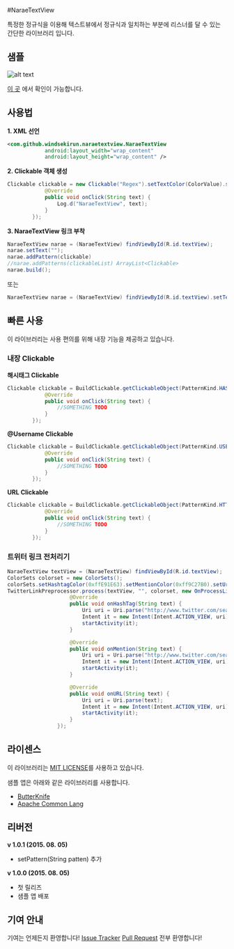#NaraeTextView

특정한 정규식을 이용해 텍스트뷰에서 정규식과 일치하는 부분에 리스너를 달 수 있는 간단한 라이브러리 입니다.

## 샘플
![alt text](http://i.imgur.com/nOpJuMgm.png)

[이 곳](https://github.com/WindSekirun/NaraeTextView/releases) 에서 확인이 가능합니다.

## 사용법
**1. XML 선언**
```XML
<com.github.windsekirun.naraetextview.NaraeTextView
            android:layout_width="wrap_content"
            android:layout_height="wrap_content" />
```

**2. Clickable 객체 생성**

```JAVA
Clickable clickable = new Clickable("Regex").setTextColor(ColorValue).setOnLinkClickListener(new OnLinkClickListener() {
            @Override
            public void onClick(String text) {
                Log.d("NaraeTextView", text);
            }
        });
```

**3. NaraeTextView 링크 부착**

```JAVA
NaraeTextView narae = (NaraeTextView) findViewById(R.id.textView);
narae.setText("");
narae.addPattern(clickable)
//narae.addPatterns(clickableList) ArrayList<Clickable>
narae.build();
```

또는 

```JAVA
NaraeTextView narae = (NaraeTextView) findViewById(R.id.textView).setText("").addPattern(clickable).build();
```

## 빠른 사용
이 라이브러리는 사용 편의를 위해 내장 기능을 제공하고 있습니다.

### 내장 Clickable
**해시태그 Clickable**

```JAVA
Clickable clickable = BuildClickable.getClickableObject(PatternKind.HASHTAG, colorvalue, new OnLinkClickListener() {
            @Override
            public void onClick(String text) {
                //SOMETHING TODO
            }
        });
```

**@Username Clickable**
```JAVA
Clickable clickable = BuildClickable.getClickableObject(PatternKind.USERNAME, colorvalue, new OnLinkClickListener() {
            @Override
            public void onClick(String text) {
                //SOMETHING TODO
            }
        });
```

**URL Clickable**
```JAVA
Clickable clickable = BuildClickable.getClickableObject(PatternKind.HTTP, colorvalue, new OnLinkClickListener() {
            @Override
            public void onClick(String text) {
                //SOMETHING TODO
            }
        });
```

### 트위터 링크 전처리기

```JAVA
NaraeTextView textView = (NaraeTextView) findViewById(R.id.textView);
ColorSets colorset = new ColorSets();
colorSets.setHashtagColor(0xffE91E63).setMentionColor(0xff9C27B0).setUrlColor(0xffF44336);
TwitterLinkPreprocessor.process(textView, "", colorset, new OnProcessListener() {
                    @Override
                    public void onHashTag(String text) {
                        Uri uri = Uri.parse("http://www.twitter.com/search?q=" + text);
                        Intent it = new Intent(Intent.ACTION_VIEW, uri);
                        startActivity(it);
                    }

                    @Override
                    public void onMention(String text) {
                        Uri uri = Uri.parse("http://www.twitter.com/search?q=" + text);
                        Intent it = new Intent(Intent.ACTION_VIEW, uri);
                        startActivity(it);
                    }

                    @Override
                    public void onURL(String text) {
                        Uri uri = Uri.parse(text);
                        Intent it = new Intent(Intent.ACTION_VIEW, uri);
                        startActivity(it);
                    }
                });
```

## 라이센스
이 라이브러리는 [MIT LICENSE](https://github.com/WindSekirun/NaraeTextView/blob/master/LICENSE.MD)를 사용하고 있습니다.

샘플 앱은 아래와 같은 라이브러리를 사용합니다.
* [ButterKnife](https://github.com/JakeWharton/butterknife)
* [Apache Common Lang](https://commons.apache.org/proper/commons-lang)

## 리버전

**v 1.0.1 (2015. 08. 05)**
* setPattern(String patten) 추가

**v 1.0.0 (2015. 08. 05)**
* 첫 릴리즈
* 샘플 앱 배포

## 기여 안내
기여는 언제든지 환영합니다! [Issue Tracker](https://github.com/WindSekirun/NaraeTextView/issues) [Pull Request](https://github.com/WindSekirun/NaraeTextView/pulls) 전부 환영합니다!
